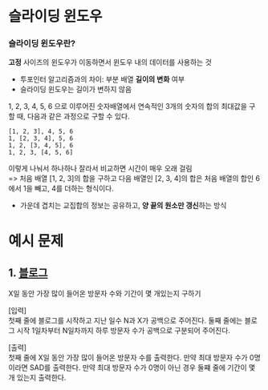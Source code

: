 # 슬라이딩 윈도우
### 슬라이딩 윈도우란?
**고정** 사이즈의 윈도우가 이동하면서 윈도우 내의 데이터를 사용하는 것
- 투포인터 알고리즘과의 차이: 부분 배열 **길이의 변화** 여부
- 슬라이딩 윈도우는 길이가 변하지 않음

1, 2, 3, 4, 5, 6 으로 이루어진 숫자배열에서 연속적인 3개의 숫자의 합의 최대값을 구할 때, 다음과 같은  과정으로 구할  수 있다.
```
[1, 2, 3], 4, 5, 6
1, [2, 3, 4], 5, 6
1, 2, [3, 4, 5], 6
1, 2, 3, [4, 5, 6]
```

이렇게 나눠서 하나하나 잘라서 비교하면 시간이 매우 오래 걸림  
=> 처음 배열 [1, 2, 3]의 합을 구하고 다음 배열인 [2, 3, 4]의 합은 처음 배열의 합인 6에서 1을 빼고, 4를 더하는 형식이다.

- 가운데 겹치는 교집합의 정보는 공유하고, **양 끝의 원소만 갱신**하는 방식


# 예시 문제
## 1. [블로그](https://www.acmicpc.net/problem/21921)
X일 동안 가장 많이 들어온 방문자 수와 기간이 몇 개있는지 구하기

[입력]  
첫째 줄에 블로그를 시작하고 지난 일수 N과 X가 공백으로 주어진다. 
둘째 줄에는 블로그 시작 1일차부터 N일차까지 하루 방문자 수가 공백으로 구분되어 주어진다.

[출력]  
첫째 줄에 X일 동안 가장 많이 들어온 방문자 수를 출력한다. 만약 최대 방문자 수가 0명이라면 SAD를 출력한다.
만약 최대 방문자 수가 0명이 아닌 경우 둘쨰 줄에 기간이 몇개 있는지 출력한다.

